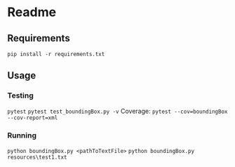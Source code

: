 # Readme
## Requirements
```pip install -r requirements.txt```

## Usage
### Testing
```pytest```
```pytest test_boundingBox.py -v```
Coverage:
```pytest --cov=boundingBox --cov-report=xml```
### Running
```python boundingBox.py <pathToTextFile>```
```python boundingBox.py resources\test1.txt```
